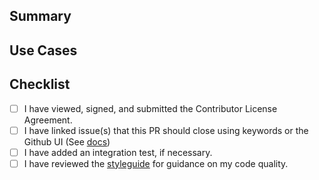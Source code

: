 <!-- Thanks for contributing. To speed up the process of reviewing your pull
request please provide us with the following information: -->

## Summary
<!-- A short explanation of the proposed change -->

## Use Cases
<!-- An explanation of the use cases your change enables -->

## Checklist
<!-- Please confirm the following -->
* [ ] I have viewed, signed, and submitted the Contributor License Agreement.
* [ ] I have linked issue(s) that this PR should close using keywords or the Github UI (See [docs](https://docs.github.com/en/github/managing-your-work-on-github/linking-a-pull-request-to-an-issue))
* [ ] I have added an integration test, if necessary.
* [ ] I have reviewed the [styleguide](https://github.com/paketo-buildpacks/community/blob/main/STYLEGUIDE.md) for guidance on my code quality.
